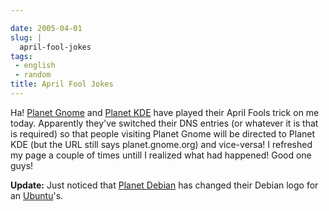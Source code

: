 ```yaml
---

date: 2005-04-01
slug: |
  april-fool-jokes
tags:
 - english
 - random
title: April Fool Jokes
---
```


Ha! [Planet Gnome](http://planet.gnome.org) and [Planet
KDE](http://www.planetkde.org) have played their April Fools trick on me
today. Apparently they've switched their DNS entries (or whatever it is
that is required) so that people visiting Planet Gnome will be directed
to Planet KDE (but the URL still says planet.gnome.org) and vice-versa!
I refreshed my page a couple of times untill I realized what had
happened! Good one guys!

**Update:** Just noticed that [Planet Debian](http://planet.debian.org/)
has changed their Debian logo for an
[Ubuntu](http://www.ubuntulinux.org/)\'s.
